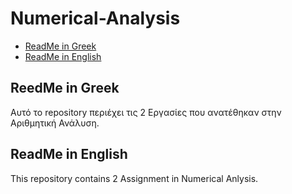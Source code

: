 # Numerical-Analysis
- [ReadMe in Greek](https://github.com/tsingi-chris/Numerical-Analysis/blob/main/README.md#reedme-in-greek)
- [ReadMe in English](https://github.com/tsingi-chris/Numerical-Analysis/blob/main/README.md#readme-in-english)

## ReedMe in Greek
Αυτό το repository περιέχει τις 2 Εργασίες που ανατέθηκαν στην Αριθμητική Ανάλυση.

## ReadMe in English

This repository contains 2 Assignment in Numerical Anlysis.
<!-- <br /><br /><br /><br /><br /><br /><br /><br /><br /><br /><br /><br /><br /><br /><br /><br /><br /><br /><br /><br /> -->
